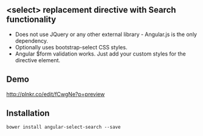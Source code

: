 \<select\> replacement directive with Search functionality
----------------------------------------------------------

- Does not use JQuery or any other external library - Angular.js is the only dependency.
- Optionally uses bootstrap-select CSS styles.
- Angular $form validation works. Just add your custom styles for the directive element.


Demo
----
http://plnkr.co/edit/fCwgNe?p=preview

Installation
------------
`bower install angular-select-search --save`
